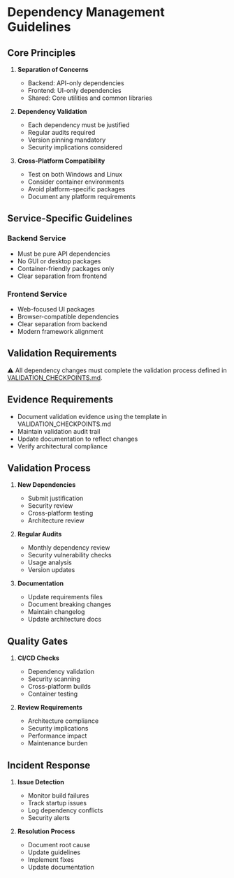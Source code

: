 # Dependency Management Guidelines

## Core Principles

1. **Separation of Concerns**
   - Backend: API-only dependencies
   - Frontend: UI-only dependencies
   - Shared: Core utilities and common libraries

2. **Dependency Validation**
   - Each dependency must be justified
   - Regular audits required
   - Version pinning mandatory
   - Security implications considered

3. **Cross-Platform Compatibility**
   - Test on both Windows and Linux
   - Consider container environments
   - Avoid platform-specific packages
   - Document any platform requirements

## Service-Specific Guidelines

### Backend Service
- Must be pure API dependencies
- No GUI or desktop packages
- Container-friendly packages only
- Clear separation from frontend

### Frontend Service
- Web-focused UI packages
- Browser-compatible dependencies
- Clear separation from backend
- Modern framework alignment

## Validation Requirements
⚠️ All dependency changes must complete the validation process defined in [VALIDATION_CHECKPOINTS.md](./VALIDATION_CHECKPOINTS.md).

## Evidence Requirements
- Document validation evidence using the template in VALIDATION_CHECKPOINTS.md
- Maintain validation audit trail
- Update documentation to reflect changes
- Verify architectural compliance

## Validation Process

1. **New Dependencies**
   - Submit justification
   - Security review
   - Cross-platform testing
   - Architecture review

2. **Regular Audits**
   - Monthly dependency review
   - Security vulnerability checks
   - Usage analysis
   - Version updates

3. **Documentation**
   - Update requirements files
   - Document breaking changes
   - Maintain changelog
   - Update architecture docs

## Quality Gates

1. **CI/CD Checks**
   - Dependency validation
   - Security scanning
   - Cross-platform builds
   - Container testing

2. **Review Requirements**
   - Architecture compliance
   - Security implications
   - Performance impact
   - Maintenance burden

## Incident Response

1. **Issue Detection**
   - Monitor build failures
   - Track startup issues
   - Log dependency conflicts
   - Security alerts

2. **Resolution Process**
   - Document root cause
   - Update guidelines
   - Implement fixes
   - Update documentation
